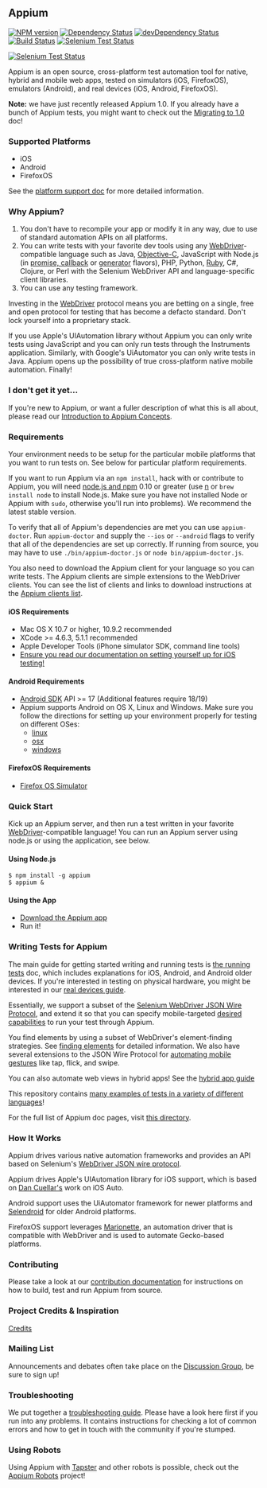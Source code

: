 ## Appium

[![NPM version](https://badge.fury.io/js/appium.png)](https://npmjs.org/package/appium)
[![Dependency Status](https://david-dm.org/appium/appium.svg)](https://david-dm.org/appium/appium)
[![devDependency Status](https://david-dm.org/appium/appium/dev-status.svg)](https://david-dm.org/appium/appium#info=devDependencies)
[![Build Status](https://api.travis-ci.org/appium/appium.png?branch=master)](https://travis-ci.org/appium/appium)
[![Selenium Test Status](https://saucelabs.com/buildstatus/appium)](https://saucelabs.com/u/appium)

[![Selenium Test Status](https://saucelabs.com/browser-matrix/appium.svg)](https://saucelabs.com/u/appium)

Appium is an open source, cross-platform test automation tool for native, hybrid and mobile web apps, tested on simulators (iOS, FirefoxOS), emulators (Android), and real devices (iOS, Android, FirefoxOS).

**Note:** we have just recently released Appium 1.0. If you already have a bunch of Appium tests, you might want to check out the [Migrating to 1.0](/docs/en/advanced-concepts/migrating-to-1-0.md) doc!

### Supported Platforms

* iOS
* Android
* FirefoxOS

See the [platform support doc](/docs/en/appium-setup/platform-support.md) for more detailed information.

### Why Appium?

1. You don't have to recompile your app or modify it in any way, due
   to use of standard automation APIs on all platforms.
2. You can write tests with your favorite dev tools using any [WebDriver](https://code.google.com/p/selenium/wiki/JsonWireProtocol)-compatible
   language such as Java, [Objective-C](https://github.com/appium/selenium-objective-c),
   JavaScript with Node.js (in [promise, callback](https://github.com/admc/wd) or [generator](https://github.com/jlipps/yiewd) flavors),
   PHP, Python, [Ruby](https://github.com/appium/ruby_lib), C#, Clojure, or Perl
   with the Selenium WebDriver API and language-specific client libraries.
3. You can use any testing framework.

Investing in the [WebDriver](https://code.google.com/p/selenium/wiki/JsonWireProtocol) protocol means you are betting on a single, free and open protocol for testing that has become a defacto standard. Don't lock yourself into a proprietary stack.

If you use Apple's UIAutomation library without Appium you can only write tests
using JavaScript and you can only run tests through the Instruments application.
Similarly, with Google's UiAutomator you can only write tests in Java. Appium
opens up the possibility of true cross-platform native mobile automation. Finally!

### I don't get it yet...

If you're new to Appium, or want a fuller description of what this is all about, please read our [Introduction to Appium Concepts](/docs/en/about-appium/intro.md).

### Requirements

Your environment needs to be setup for the particular mobile platforms that you
want to run tests on. See below for particular platform requirements.

If you want to run Appium via an `npm install`, hack with or contribute to Appium, you will need
[node.js and npm](http://nodejs.org) 0.10 or greater (use [n](https://github.com/visionmedia/n) or
`brew install node` to install Node.js. Make sure you have not installed Node or Appium with `sudo`,
otherwise you'll run into problems). We recommend the latest stable version.

To verify that all of Appium's dependencies are met you can use `appium-doctor`.
Run `appium-doctor` and supply the `--ios` or `--android` flags to verify that all
of the dependencies are set up correctly. If running from source, you may have to use
`./bin/appium-doctor.js` or `node bin/appium-doctor.js`.

You also need to download the Appium client for your language so you can write tests. The Appium clients are simple extensions to the WebDriver clients. You can see the list of clients and links to download instructions at the [Appium clients list](/docs/en/about-appium/appium-clients.md).

#### iOS Requirements

* Mac OS X 10.7 or higher, 10.9.2 recommended
* XCode &gt;= 4.6.3, 5.1.1 recommended
* Apple Developer Tools (iPhone simulator SDK, command line tools)
* [Ensure you read our documentation on setting yourself up for iOS testing!](/docs/en/appium-setup/running-on-osx.md)

#### Android Requirements

* [Android SDK](http://developer.android.com) API &gt;= 17 (Additional features require 18/19)
* Appium supports Android on OS X, Linux and Windows. Make sure you follow the
  directions for setting up your environment properly for testing on different OSes:
  * [linux](/docs/en/appium-setup/running-on-linux.md)
  * [osx](/docs/en/appium-setup/running-on-osx.md)
  * [windows](/docs/en/appium-setup/running-on-windows.md)

#### FirefoxOS Requirements

* [Firefox OS Simulator](https://developer.mozilla.org/en/docs/Tools/Firefox_OS_Simulator)

### Quick Start

Kick up an Appium server, and then run a test written in your favorite [WebDriver](https://code.google.com/p/selenium/wiki/JsonWireProtocol)-compatible language!
You can run an Appium server using node.js or using the application, see below.

#### Using Node.js

    $ npm install -g appium
    $ appium &

#### Using the App

* [Download the Appium app](https://github.com/appium/appium/releases)
* Run it!

### Writing Tests for Appium

The main guide for getting started writing and running tests is [the running tests](/docs/en/writing-running-appium/running-tests.md) doc, which includes explanations for iOS, Android, and Android older devices. If you're interested in testing on physical hardware, you might be interested in our [real devices guide](/docs/en/appium-setup/real-devices.md).

Essentially, we support a subset of the [Selenium WebDriver JSON Wire Protocol](https://code.google.com/p/selenium/wiki/JsonWireProtocol), and extend it so that you can specify mobile-targeted [desired capabilities](/docs/en/writing-running-appium/caps.md) to run your test through Appium.

You find elements by using a subset of WebDriver's element-finding strategies.
See [finding elements](/docs/en/writing-running-appium/finding-elements.md) for detailed information. We also have several extensions to the JSON Wire Protocol for [automating mobile gestures](/docs/en/writing-running-appium/touch-actions.md) like tap, flick, and swipe.

You can also automate web views in hybrid apps! See the [hybrid app guide](/docs/en/advanced-concepts/hybrid.md)

This repository contains [many examples of tests in a variety of different languages](https://github.com/appium/sample-code)!

For the full list of Appium doc pages, visit [this directory](/docs/en/).

### How It Works

Appium drives various native automation frameworks and provides an API based on
Selenium's [WebDriver JSON wire protocol](https://code.google.com/p/selenium/wiki/JsonWireProtocol).

Appium drives Apple's UIAutomation library for iOS support, which is based on
[Dan Cuellar's](http://github.com/penguinho) work on iOS Auto.

Android support uses the UiAutomator framework for newer platforms and
[Selendroid](http://github.com/DominikDary/selendroid) for older Android platforms.

FirefoxOS support leverages [Marionette](https://developer.mozilla.org/en-US/docs/Marionette),
an automation driver that is compatible with WebDriver and is used to automate
Gecko-based platforms.

### Contributing

Please take a look at our [contribution documentation](CONTRIBUTING.md)
for instructions on how to build, test and run Appium from source.

### Project Credits & Inspiration

[Credits](/docs/en/contributing-to-appium/credits.md)

### Mailing List

Announcements and debates often take place on the [Discussion Group](https://groups.google.com/d/forum/appium-discuss), be sure to sign up!

### Troubleshooting

We put together a [troubleshooting guide](/docs/en/appium-setup/troubleshooting.md).
Please have a look here first if you run into any problems. It contains instructions for checking a lot
of common errors and how to get in touch with the community if you're stumped.

### Using Robots

Using Appium with [Tapster](https://github.com/hugs/tapsterbot) and other robots is possible,
check out the [Appium Robots](https://github.com/appium/robots) project!
